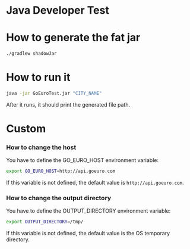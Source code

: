 Java Developer Test
===================

# How to generate the fat jar

```bash
./gradlew shadowJar
```

# How to run it

```bash
java -jar GoEuroTest.jar "CITY_NAME"
```

After it runs, it should print the generated file path.

# Custom

### How to change the host
You have to define the GO_EURO_HOST environment variable:
```bash
export GO_EURO_HOST=http://api.goeuro.com
```
If this variable is not defined, the default value is `http://api.goeuro.com`.

### How to change the output directory
You have to define the OUTPUT_DIRECTORY environment variable:
```bash
export OUTPUT_DIRECTORY=/tmp/
```
If this variable is not defined, the default value is the OS temporary directory.
